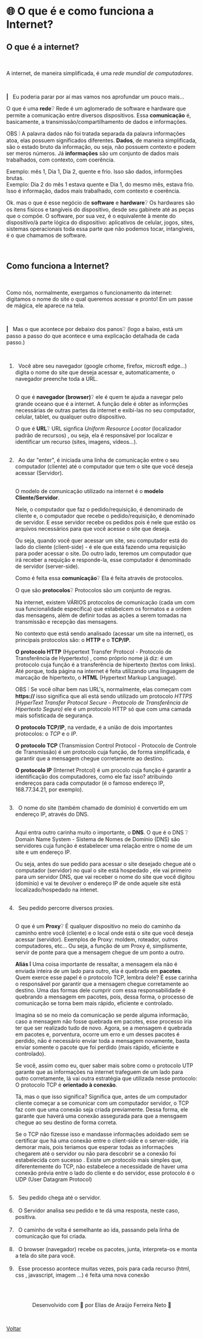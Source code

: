 <h1 id="topico3"> 🌐 O que é e como funciona a Internet? </h1>

<h2>O que é a internet?</h2>
<br>

<p>A internet, de maneira simplificada, é uma <i>rede mundial de 
computadores</i>.</p>
<br>
<p><b>|</b> &nbsp Eu poderia parar por aí mas vamos nos aprofundar um pouco mais...</p>

<p>O que é uma <b>rede</b>❔ Rede é um aglomerado de software e hardware 
que permite a comunicação entre diversos dispositivos. Essa <b>comunicação</b> 
é, basicamente, a transmissão/compartilhamento de dados e informações.</p>

<p>OBS ❕ A palavra dados não foi tratada separada da palavra informações atoa, elas possuem significados
diferentes. <b>Dados</b>, de maneira simplificada, são o estado bruto da informação, ou seja, não possuem contexto
e podem ser meros números. Já <b>informações</b> são um conjunto de dados mais trabalhados, com contexto,
com coerência.</p>

<p>
   Exemplo: mês 1, Dia 1, Dia 2, quente e frio. Isso são dados, informções brutas.<br>
   Exemplo: Dia 2 do mês 1 estava quente e Dia 1, do mesmo mês, estava frio. Isso é informação,
   dados mais trabalhado, com contexto e coerência.
</p>

<p>Ok. mas o que é esse negócio de <b>software</b> e <b>hardware</b>❔
Os hardwares são os itens físicos e tangíveis do dispositivo, desde seu 
gabinete até as peças que o compõe. O software, por sua vez, é o equivalente 
à mente do dispositivo/à parte lógica do dispositivo: aplicativos de celular, jogos, sites, sistemas
operacionais toda essa parte que não podemos tocar, intangíveis, é o que chamamos de software.</p>

<br>

<h2>Como funciona a Internet?</h2>
<br>

<p>
  Como nós, normalmente, exergamos o funcionamento da internet: digitamos o nome do site o qual queremos
   acessar e pronto! Em um passe de mágica, ele aparece na tela.
</p>
<br>
<p>
  <b>|</b> &nbsp Mas o que acontece por debaixo dos panos❔ (logo a baixo, está um passo a passo do que acontece e uma explicação detalhada de cada passo.)
</p>
<br>
<ol>
  <li>
    &nbsp Você abre seu navegador (google crhome, firefox, microsft edge...) digita o nome do site
    que deseja acessar e, automaticamente, o navegador preenche toda a URL. 
    <br><br>
    <p>
      O que é <b>navegador (browser)</b>❔ ele é quem te ajuda a navegar pelo grande oceano que é a internet.
      A função dele é obter as informções necessárias de outras partes da internet e exibi-las no seu computador, celular, tablet, 
      ou qualquer outro dispositivo.
    </p>
    <p>
      O que é <b>URL</b>❔ URL signfica <i>Uniform Resource Locator</i> (localizador padrão de recursos)
      , ou seja, ela é responsável por localizar e identificar um recurso (sites, imagens, vídeos...).
    </p>
  </li> <br>
  <li>
    &nbsp
    Ao dar "enter", é iniciada uma linha de comunicação entre o seu computador (cliente) 
    até o computador que tem o site que você deseja acessar (Servidor).
    <br><br>
    <p>
      O modelo de comunicação utilizado na internet é o <b>modelo Cliente/Servidor</b>. 
    </p>
    <p>
      Nele, o computador que faz o pedido/requisição, é denominado de cliente e, o computador que recebe o pedido/requisição,
      é denominado de servidor. E esse servidor recebe os pedidos pois é nele que estão os arquivos
      necessários para que você acesse o site que deseja.
    </p>
    <p>
      Ou seja, quando você quer acessar um site, seu computador está do lado
      do cliente (client-side) - é ele que está fazendo uma requisição para poder acessar o site. Do 
      outro lado, teremos um computador que irá receber a requição e responde-la, esse computador é
      denominado de servidor (server-side). 
    </p>
    <p>
      Como é feita essa <b>comunicação</b>❔ Ela é feita através de protocolos.
    </p>
    <p>
      O que são <b>protocolos</b>❔ Protocolos são um conjunto de regras. 
    </p>
    <p>
      Na internet, existem VÁRIOS protocolos de comunicação (cada um com sua funcionalidade específica) que estabelcem os 
      formatos e a ordem das mensagens, além de definir todas as ações a serem tomadas na 
      transmissão e recepção das mensagens.
    </p>
    <p>
      No contexto que está sendo analisado (acessar um site na internet), os principais protocolos 
      são: o <b>HTTP</b> e o <b>TCP/IP.</b>
    </p>
    <p>
      <b>O protocolo HTTP</b> (Hypertext Transfer Protocol - Protocolo de Transferência de Hypertexto)
      , como próprio nome já diz: é um protocolo cuja função é a transferência de hipertexto (textos com links).
      Até porque, toda página na internet é feita utilizando uma linguagem de marcação de hipertexto, 
      o <b>HTML</b> (Hypertext Markup Language).
    </p>
    <p>
      OBS ❕ Se você olhar bem nas URL's, normalmente, elas começam com <b>https://</b> isso significa
      que ali está sendo utilizado um protocolo <i>HTTPS (HyperText Transfer Protocol Secure - Protocolo de
      Transferência de Hipertexto Seguro)</i> ele é um protocolo HTTP só que com uma camada mais sofisticada
      de segurança.
    </p>
    <p>
      <b>O protocolo TCP/IP</b>, na verdade, é a união de dois importantes protocolos: o <i>TCP</i> e o <i>IP</i>. 
    </p>
    <p>
      <b>O protocolo TCP</b> (Transmission Control Protocol - Protocolo de Controle de Transmissão) é
      um protocolo cuja função, de forma simplificada, é garantir que a mensagem chegue corretamente ao destino.
    </p>
    <p>
      <b>O protocolo IP</b> (Internet Protcol) é um procolo cuja função é garantir a identificação dos
       computadores, como ele faz isso? atribuindo endereços para cada computador (é o famoso endereço
      IP, 168.77.34.21, por exemplo).
    </p>
  </li> <br>
  <li>
    &nbsp O nome do site (também chamado de domínio) é convertido em um endereço IP, através do DNS.
    <br><br>
    <p>
      Aqui entra outro carinha muito o importante, o <b>DNS</b>. O que é o DNS ❔ Domain Name System -
      Sistema de Nomes de Domínio (DNS) são servidores cuja função é estabelecer uma relação entre o nome de um site
      e um endereço IP. 
    </p>
    <p>
      Ou seja, antes do sue pedido para acessar o site desejado chegue até o computador (servidor) no qual o site está hospedado ,
      ele vai primeiro para um servidor DNS, que vai receber o nome do site que você digitou (domínio) e
      vai te devolver o endereço IP de onde aquele site está localizado/hospedado na intenet.
    </p>
  </li> <br>
  <li>
    &nbsp Seu pedido percorre diversos proxies.
    <br><br>
    <p>
      O que é um <b>Proxy</b>❔ É qualquer dispositivo no meio do caminho da caminho entre você (cliente)
      e o local onde está o site que você deseja acessar (servidor). Exemplos de Proxy: moldem, roteador,
      outros computadores, etc... Ou seja, a função de um Proxy é, simplismente, servir de ponte para
      que a mensagem chegue de um ponto a outro.
    </p>
    <p>
      <b>Aliás ❕</b> Uma coisa importante de ressaltar, a mensagem ela não é enviada inteira de um lado para
      outro, ela é quebrada em <b>pacotes</b>. Quem exerce esse papel é o protocolo TCP, lembra dele? É esse
      carinha o responsável por garantir que a mensagem chegue corretamente ao destino. Uma das formas
      dele cumprir com essa responsabilidade é quebrando a mensagem em pacotes, pois, dessa forma, o 
      processo de comunicação se torna bem mais rápido, eficiente e controlado. 
    </p>
    <p>
      Imagina só se no meio da comunicação se perde alguma informação, caso a mensagem não fosse 
      quebrada em pacotes, esse processo iria ter que ser realizado tudo de novo. Agora, se a mensagem
      é quebrada em pacotes e, porventura, ocorre um erro e um desses pacotes é perdido, não é necessário
      enviar toda a mensagem novamente, basta enviar somente o pacote que foi perdido (mais rápido, 
      eficiente e controlado).
    </p>
    <p>
      Se você, assim como eu, quer saber mais sobre como o protocolo UTP garante que as informações na
      internet trafeguem de um lado para outro corretamente, lá vai outra estratégia que utilizada nesse
      protocolo: O protocolo TCP é <b>orientado à conexão</b>.
    </p>
    <p>
      Tá, mas o que isso significa? Significa que, antes de um computador cliente começar a se comunicar
      com um computador servidor, o TCP faz com que uma conexão seja criada previamente. Dessa forma,
      ele garante que haverá uma conexão assegurada para que a mensgaem chegue ao seu destino de forma correta.
    </p>
    <p>
      Se o TCP não fizesse isso e mandasse informações adoidado sem se certificar que há uma conexão
      entre o client-side e o server-side, iria demorar mais, pois teriamos que esperar todas as informações
      chegarem até o servidor ou não para descobrir se a conexão foi estabelecida com sucesso . 
      Existe um protocolo mais simples que, diferentemente do TCP, não estabelece a necessidade de haver
      uma conexão prévia entre o lado do cliente e do servidor, esse protocolo é o UDP (User Datagram Protocol)
    </p>
  </li> <br>
  <li>
    &nbsp Seu pedido chega até o servidor.
  </li> <br>
  <li>
    &nbsp O Servidor analisa seu pedido e te dá uma resposta, neste caso, positiva.
  </li> <br>
  <li>
    &nbsp O caminho de volta é semelhante ao ida, passando pela linha de 
    comunicação que foi criada.
  </li> <br>
  <li>
    &nbsp O browser (navegador) recebe os pacotes, junta, interpreta-os e monta a tela do site para você.
  </li> <br>
  <li>
    &nbsp Esse processo acontece muitas vezes, pois para cada recurso (html, css
    , javascript, imagem ...) é feita uma nova conexão
  </li>
</ol>

<br>
<br>

<p align="center"> Desenvolvido com 💜 por Elias de Araújo Ferreira Neto 👋 <p>

<br>

<a href="./stage01.md">Voltar</a>

